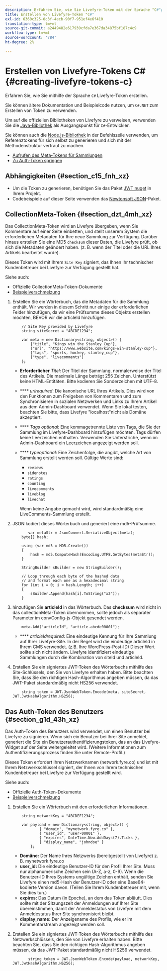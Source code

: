 ```yaml
---
description: Erfahren Sie, wie Sie Livefyre-Token mit der Sprache "C#"generieren.
title: Erstellen von Livefyre-Token "C#"
exl-id: 6360c325-0c3f-4ecb-90f7-951ef4e6f410
translation-type: tm+mt
source-git-commit: a2449482e617939cfda7e367da34875bf187c4c9
workflow-type: tm+mt
source-wordcount: '784'
ht-degree: 2%

---
```


# Erstellen von Livefyre-Tokens C\# {#creating-livefyre-tokens-c}

Erfahren Sie, wie Sie mithilfe der Sprache ``C#`` Livefyre-Token erstellen.

Sie können ältere Dokumentation und Beispielcode nutzen, um `C#.NET` zum Erstellen von Token zu verwenden.

Um auf die offiziellen Bibliotheken von Livefyre zu verweisen, verwenden Sie die [Java-Bibliothek](https://github.com/Livefyre/livefyre-java-utils) als Ausgangspunkt für `C#`-Entwickler.

Sie können auch die [Node.js-Bibliothek](https://github.com/Livefyre/livefyre-nodejs-utils) in der Befehlszeile verwenden, um Referenztokens für sich selbst zu generieren und sich mit der Methodenstruktur vertraut zu machen.

* [Aufrufen des Meta-Tokens für Sammlungen](https://gist.github.com/gibron/56cb9c7060bf4816c4c5#the-collectionMeta-token)
* [Zu Auth-Token springen](https://gist.github.com/gibron/56cb9c7060bf4816c4c5#the-auth-token)

## Abhängigkeiten {#section_c15_fnh_xz}

* Um die Token zu generieren, benötigen Sie das Paket [JWT nuget](https://www.nuget.org/packages/JWT) in Ihrem Projekt.
* Codebeispiele auf dieser Seite verwenden das [Newtonsoft JSON](https://www.nuget.org/packages/newtonsoft.json/)-Paket.

## CollectionMeta-Token {#section_dzt_4mh_xz}

Das CollectionMeta-Token wird an Livefyre übergeben, wenn Sie Kommentare auf einer Seite einbetten, und stellt unserem System die erforderlichen Metadaten für Ihre neue Sammlung zur Verfügung. Darüber hinaus erstellen Sie eine MD5 `checksum` dieser Daten, die Livefyre prüft, ob sich die Metadaten geändert haben. (z. B. wenn der Titel oder die URL Ihres Artikels bearbeitet wurde).

Dieses Token wird mit Ihrem `Site Key` signiert, das Ihnen Ihr technischer Kundenbetreuer bei Livefyre zur Verfügung gestellt hat.

Siehe auch:

* Offizielle CollectionMeta-Token-Dokumente
* [Beispielverschmelzung](https://gist.github.com/pcolombo/dbbea020618c521a2bd5)

1. Erstellen Sie ein Wörterbuch, das die Metadaten für die Sammlung enthält. Wir werden in diesem Schritt nur einige der erforderlichen Felder hinzufügen, da wir eine Prüfsumme dieses Objekts erstellen möchten, BEVOR wir die articleId hinzufügen.

   ```
       // Site Key provided by Livefyre 
       string siteSecret = "ABCDE1234"; 
   
       var meta = new Dictionary<string, object>() { 
           {"title", "Kings win the Stanley Cup"}, 
           {"url", "https://www.website.com/kings-win-stanley-cup"}, 
           {"tags", "sports, hockey, stanley_cup"}, 
           {"type", "livecomments"} 
       };
   ```

   * **Erforderlicher** *Titel*: Der Titel der Sammlung, normalerweise der Titel des Artikels. Die maximale Länge beträgt 255 Zeichen. Unterstützt keine HTML-Entitäten. Bitte kodieren Sie Sonderzeichen mit UTF-8.
   * **** *urlrequired*: Die kanonische URL Ihres Artikels. Dies wird von den Funktionen zum Freigeben von Kommentaren und zum Synchronisieren in sozialen Netzwerken und Links zu Ihrem Artikel aus dem Admin-Dashboard verwendet. Wenn Sie lokal testen, beachten Sie bitte, dass Livefyre &quot;localhost&quot;nicht als Domäne akzeptiert.
   * **** *Tags optional*: Eine kommagetrennte Liste von Tags, die Sie der Sammlung im Livefyre-Dashboard hinzufügen möchten. Tags dürfen keine Leerzeichen enthalten. Verwenden Sie Unterstriche, wenn im Admin-Dashboard ein Leerzeichen angezeigt werden soll.
   * **** *typeoptional*: Eine Zeichenfolge, die angibt, welche Art von Sammlung erstellt werden soll. Gültige Werte sind:

      * `reviews`
      * `sidenotes`
      * `ratings`
      * `counting`
      * `livecomments`
      * `liveblog`
      * `livechat`

      Wenn keine Angabe gemacht wird, wird standardmäßig eine LiveComments-Sammlung erstellt.


1. JSON kodiert dieses Wörterbuch und generiert eine md5-Prüfsumme.

   ```
          var metaStr = JsonConvert.SerializeObject(meta); 
       byte[] hash; 
   
       using (var md5 = MD5.Create()) 
       { 
           hash = md5.ComputeHash(Encoding.UTF8.GetBytes(metaStr)); 
       } 
   
       StringBuilder sBuilder = new StringBuilder(); 
   
       // Loop through each byte of the hashed data  
       // and format each one as a hexadecimal string  
       for (int i = 0; i < hash.Length; i++) 
       { 
           sBuilder.Append(hash[i].ToString("x2")); 
       } 
   ```

1. hinzufügen Sie **articleId** in das Wörterbuch. Das **checksum** wird nicht in das collectionMeta-Token übernommen, sollte jedoch als separater Parameter im convConfig-js-Objekt gesendet werden.

   ```
       meta.Add("articleId", "article-abcde00001"); 
   ```

   * **** *articleIdrequired*: Eine eindeutige Kennung für Ihre Sammlung auf Ihrer Livefyre-Site. In der Regel wird die eindeutige articleId in Ihrem CMS verwendet. (z.B. Ihre WordPress-Post-ID) Dieser Wert sollte sich nicht ändern. Livefyre identifiziert eindeutige Sammlungen durch die Kombination von siteId und articleId.

1. Erstellen Sie ein signiertes JWT-Token des Wörterbuchs mithilfe des Site-Schlüssels, den Sie von Livefyre erhalten haben. Bitte beachten Sie, dass Sie den richtigen Hash-Algorithmus angeben müssen, da das JWT-Paket standardmäßig nicht HS256 verwendet.

   ```
       string token = JWT.JsonWebToken.Encode(meta, siteSecret, JWT.JwtHashAlgorithm.HS256);
   ```

## Das Auth-Token des Benutzers {#section_g1d_43h_xz}

Das Auth-Token des Benutzers wird verwendet, um einen Benutzer bei Livefyre zu signieren. Wenn sich ein Benutzer bei Ihrer Site anmeldet, generiert die Site ein Benutzerauthentifizierungstoken, das an das Livefyre-Widget auf der Seite weitergeleitet wird. (Weitere Informationen zum Authentifizierungsprozess finden Sie unter Remote-Profil.)

Dieses Token erfordert Ihren Netzwerknamen (network.fyre.co) und ist mit Ihrem Netzwerkschlüssel signiert, der Ihnen von Ihrem technischen Kundenbetreuer bei Livefyre zur Verfügung gestellt wird.

Siehe auch:

* Offizielle Auth-Token-Dokumente
* [Beispielverschmelzung](https://gist.github.com/pcolombo/7d7403172c28734c87e2)

1. Erstellen Sie ein Wörterbuch mit den erforderlichen Informationen.

   ```
       string networkKey = "ABCDEF1234"; 
   
       var payload = new Dictionary<string, object>() {  
               { "domain", "mynetwork.fyre.co" }, 
               { "user_id", "user-00001" }, 
               { "expires", DateTime.Now.AddDays(7).Ticks }, 
               { "display_name", "johndoe" } 
           }; 
   ```

   * **Domäne:** Der Name Ihres Netzwerks (bereitgestellt von Livefyre) z. B. mynetwork.fyre.co
   * **user_id:** Die eindeutige Benutzer-ID für den Profil Ihrer Site. Muss nur alphanumerische Zeichen sein (A-Z, a-z, 0-9). Wenn die Benutzer-ID Ihres Systems ungültige Zeichen enthält, senden Sie Livefyre einen md5-Hash der Benutzer-ID oder eine Base64-kodierte Version davon. (Teilen Sie Ihrem Kundenbetreuer mit, wenn Sie dies tun.)
   * **expires:** Das Datum (in Epoche), an dem das Token abläuft. Dies sollte mit der Sitzungszeit der Anmeldungen auf Ihrer Site übereinstimmen, damit der Anmeldestatus von Livefyre mit dem Anmeldestatus Ihrer Site synchronisiert bleibt.
   * **display_name:** Der Anzeigename des Profils, wie er im Kommentarstream angezeigt werden soll.

1. Erstellen Sie ein signiertes JWT-Token des Wörterbuchs mithilfe des Netzwerkschlüssels, den Sie von Livefyre erhalten haben. Bitte beachten Sie, dass Sie den richtigen Hash-Algorithmus angeben müssen, da das JWT-Paket standardmäßig nicht HS256 verwendet.

   ```
          string token = JWT.JsonWebToken.Encode(payload, networkKey, JWT.JwtHashAlgorithm.HS256);
   ```
